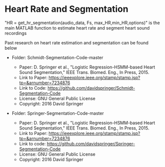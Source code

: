 # Heart Rate and Segmentation
"HR = get_hr_segmentation(audio_data, Fs, max_HR,min_HR,options)" is the main MATLAB function to estimate heart rate and segment heart sound recordings

Past research on heart rate estimation and segmentation can be found below
- Folder: Schmidt-Segmentation-Code-master
  - Paper: D. Springer et al., "Logistic Regression-HSMM-based Heart Sound Segmentation," IEEE Trans. Biomed. Eng., In Press, 2015.
  - Link to Paper: https://ieeexplore.ieee.org/stamp/stamp.jsp?tp=&arnumber=7234876
  - Link to Code: https://github.com/davidspringer/Schmidt-Segmentation-Code
  - License: GNU General Public License
  - Copyright: 2016  David Springer

- Folder: Springer-Segmentation-Code-master
  - Paper: D. Springer et al., "Logistic Regression-HSMM-based Heart Sound Segmentation," IEEE Trans. Biomed. Eng., In Press, 2015.
  - Link to Paper: https://ieeexplore.ieee.org/stamp/stamp.jsp?tp=&arnumber=7234876
  - Link to code: https://github.com/davidspringer/Springer-Segmentation-Code
  - License: GNU General Public License
  - Copyright: 2016  David Springer


